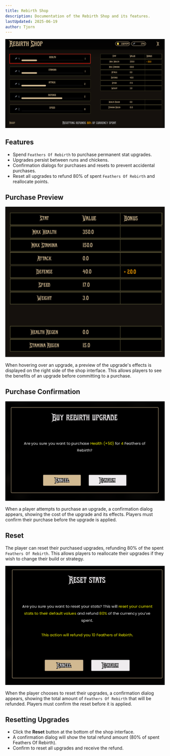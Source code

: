 ```yaml
---
title: Rebirth Shop
description: Documentation of the Rebirth Shop and its features.
lastUpdated: 2025-06-19
author: Tjorn
---
```


![Rebirth Shop](../../../../../../assets/fowl-play/gameplay/user-interface/rebirth-shop/rebirth-shop.png)

## Features

- Spend `Feathers Of Rebirth` to purchase permanent stat upgrades.
- Upgrades persist between runs and chickens.
- Confirmation dialogs for purchases and resets to prevent accidental purchases.
- Reset all upgrades to refund 80% of spent `Feathers Of Rebirth` and reallocate points.

## Purchase Preview

![Rebirth Shop Preview](../../../../../../assets/fowl-play/gameplay/user-interface/rebirth-shop/rebirth-shop-preview.png)

When hovering over an upgrade, a preview of the upgrade's effects is displayed on the right side of the shop interface. This allows players to see the benefits of an upgrade before committing to a purchase.

## Purchase Confirmation

![Purchase Confirmation](../../../../../../assets/fowl-play/gameplay/user-interface/rebirth-shop/purchase-confirmation.png)

When a player attempts to purchase an upgrade, a confirmation dialog appears, showing the cost of the upgrade and its effects. Players must confirm their purchase before the upgrade is applied.

## Reset

The player can reset their purchased upgrades, refunding 80% of the spent `Feathers Of Rebirth`. This allows players to reallocate their upgrades if they wish to change their build or strategy.

![Reset Confirmation](../../../../../../assets/fowl-play/gameplay/user-interface/rebirth-shop/reset-confirmation.png)

When the player chooses to reset their upgrades, a confirmation dialog appears, showing the total amount of `Feathers Of Rebirth` that will be refunded. Players must confirm the reset before it is applied.

## Resetting Upgrades

- Click the **Reset** button at the bottom of the shop interface.
- A confirmation dialog will show the total refund amount (80% of spent Feathers Of Rebirth).
- Confirm to reset all upgrades and receive the refund.
